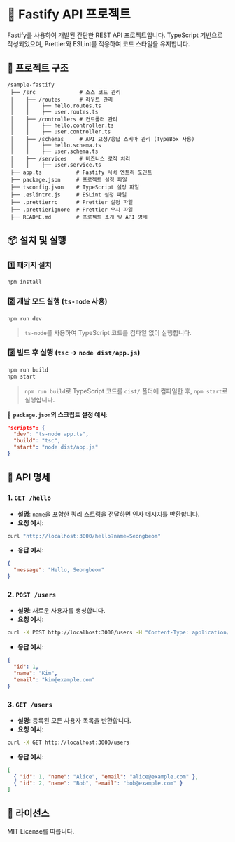 # 🚀 Fastify API 프로젝트

Fastify를 사용하여 개발된 간단한 REST API 프로젝트입니다. TypeScript 기반으로 작성되었으며, Prettier와 ESLint를 적용하여 코드 스타일을 유지합니다.

## 📌 프로젝트 구조
```
/sample-fastify
 ├── /src              # 소스 코드 관리
 │    ├── /routes      # 라우트 관리
 │    │    ├── hello.routes.ts
 │    │    ├── user.routes.ts
 │    ├── /controllers # 컨트롤러 관리
 │    │    ├── hello.controller.ts
 │    │    ├── user.controller.ts
 │    ├── /schemas     # API 요청/응답 스키마 관리 (TypeBox 사용)
 │    │    ├── hello.schema.ts
 │    │    ├── user.schema.ts
 │    ├── /services    # 비즈니스 로직 처리
 │    │    ├── user.service.ts
 ├── app.ts           # Fastify 서버 엔트리 포인트
 ├── package.json     # 프로젝트 설정 파일
 ├── tsconfig.json    # TypeScript 설정 파일
 ├── .eslintrc.js     # ESLint 설정 파일
 ├── .prettierrc      # Prettier 설정 파일
 ├── .prettierignore  # Prettier 무시 파일
 ├── README.md        # 프로젝트 소개 및 API 명세
```

## 📦 설치 및 실행
### 1️⃣ 패키지 설치
```sh
npm install
```

### 2️⃣ 개발 모드 실행 (`ts-node` 사용)
```sh
npm run dev
```
> `ts-node`를 사용하여 TypeScript 코드를 컴파일 없이 실행합니다.

### 3️⃣ 빌드 후 실행 (`tsc` → `node dist/app.js`)
```sh
npm run build
npm start
```
> `npm run build`로 TypeScript 코드를 `dist/` 폴더에 컴파일한 후, `npm start`로 실행합니다.

📌 **`package.json`의 스크립트 설정 예시**:
```json
"scripts": {
  "dev": "ts-node app.ts",
  "build": "tsc",
  "start": "node dist/app.js"
}
```

## 📡 API 명세
### **1. `GET /hello`**
- **설명**: `name`을 포함한 쿼리 스트링을 전달하면 인사 메시지를 반환합니다.
- **요청 예시**:
```sh
curl "http://localhost:3000/hello?name=Seongbeom"
```
- **응답 예시**:
```json
{
  "message": "Hello, Seongbeom"
}
```

### **2. `POST /users`**
- **설명**: 새로운 사용자를 생성합니다.
- **요청 예시**:
```sh
curl -X POST http://localhost:3000/users -H "Content-Type: application/json" -d '{"name": "Kim", "email": "kim@example.com"}'
```
- **응답 예시**:
```json
{
  "id": 1,
  "name": "Kim",
  "email": "kim@example.com"
}
```

### **3. `GET /users`**
- **설명**: 등록된 모든 사용자 목록을 반환합니다.
- **요청 예시**:
```sh
curl -X GET http://localhost:3000/users
```
- **응답 예시**:
```json
[
  { "id": 1, "name": "Alice", "email": "alice@example.com" },
  { "id": 2, "name": "Bob", "email": "bob@example.com" }
]
```

## 📜 라이선스
MIT License를 따릅니다.

